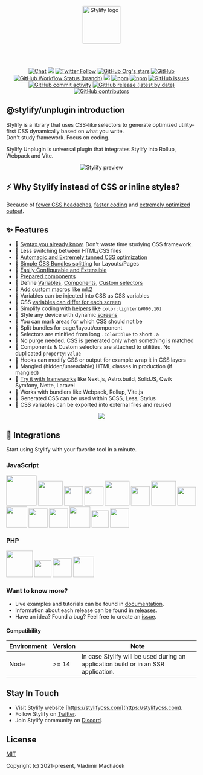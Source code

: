 <br><br>

<p align="center">
	<a href="https://stylifycss.com" target="_blank" rel="noopener noreferrer">
		<img src="https://stylifycss.com/images/logo/horizontal.svg?v2" height="100" alt="Stylify logo">
	</a>
</p>

<br><br>

<p align="center">
<a href="https://discord.gg/NuJsk5SMDz"><img src="https://img.shields.io/badge/chat-on%20discord-7289da.svg?sanitize=true" alt="Chat"></a>
<a href="https://github.com/stylify/packages/discussions"><img src="https://user-images.githubusercontent.com/14016808/132510133-76bb66a9-951f-4411-9236-140cac7b7472.png"></a>
<a href="https://twitter.com/stylifycss"><img alt="Twitter Follow" src="https://img.shields.io/twitter/follow/stylifycss?style=social"></a>
<a href="https://github.com/stylify/packages"><img alt="GitHub Org's stars" src="https://img.shields.io/github/stars/stylify/packages?style=social"></a>
<a href="https://github.com/stylify/packages/blob/master/LICENSE"><img alt="GitHub" src="https://img.shields.io/github/license/stylify/packages"></a>
<br>
<a href="(https://github.com/stylify/packages/actions/workflows/tests.yaml"><img alt="GitHub Workflow Status (branch)" src="https://github.com/stylify/packages/actions/workflows/tests.yaml/badge.svg"></a>
<a href="https://codecov.io/gh/stylify/packages"><img src="https://codecov.io/gh/stylify/packages/branch/master/graph/badge.svg?token=ZJLKX877DF"/></a>
<a href="https://www.npmjs.com/package/@stylify/unplugin"><img alt="npm" src="https://img.shields.io/npm/v/@stylify/unplugin"></a>
<a href="https://www.npmjs.com/package/@stylify/unplugin"><img alt="npm" src="https://img.shields.io/npm/dm/@stylify/unplugin"></a>
<a href="https://github.com/stylify/packages/issues"><img alt="GitHub issues" src="https://img.shields.io/github/issues/stylify/packages"></a>
<a href="https://github.com/stylify/packages"><img alt="GitHub commit activity" src="https://img.shields.io/github/commit-activity/m/stylify/packages"></a>
<a href="https://github.com/stylify/packages/releases"><img alt="GitHub release (latest by date)" src="https://img.shields.io/github/v/release/stylify/packages"></a>
<a href="https://github.com/stylify/packages"><img alt="GitHub contributors" src="https://img.shields.io/github/contributors/stylify/packages"></a>
</p>

## @stylify/unplugin introduction

Stylify is a library that uses CSS-like selectors to generate optimized utility-first CSS dynamically based on what you write.<br>
Don't study framework. Focus on coding.

Stylify Unplugin is universal plugin that integrates Stylify into Rollup, Webpack and Vite.

<p align="center">
<img src="https://raw.githubusercontent.com/stylify/packages/master/stylify-intro-v2.gif" alt="Stylify preview">
</p>

## ⚡ Why Stylify instead of CSS or inline styles?
Because of [fewer CSS headaches](https://stylifycss.com/docs/get-started/why-stylify-css#problems-stylify-css-tries-to-solve), [faster coding](https://stylifycss.com/docs/get-started/why-stylify-css#faster-coding) and [extremely optimized output](https://stylifycss.com/docs/get-started/why-stylify-css#output-optimization).

## ✨ Features

- 💎 [Syntax you already know](https://stylifycss.com/#zero-learning-curve). Don't waste time studying CSS framework.
- 💎 Less switching between HTML/CSS files
- 💎 [Automagic and Extremely tunned CSS optimization](https://stylifycss.com/#optimization)
- 💎 [Simple CSS Bundles splitting](https://stylifycss.com/#bundles-splitting) for Layouts/Pages
- 💎 [Easily Configurable and Extensible](https://stylifycss.com/#configuration)
- 💎 [Prepared components](https://stylifycss.com/#components)
- 💎 Define [Variables](https://stylifycss.com/docs/stylify/compiler#variables), [Components](https://stylifycss.com/docs/stylify/compiler#components), [Custom selectors](https://stylifycss.com/docs/stylify/compiler#customselectors)
- 💎 [Add custom macros](https://stylifycss.com/docs/stylify/compiler#macros) like ml:2
- 💎 Variables can be injected into CSS as CSS variables
- 💎 CSS [variables can differ for each screen](https://stylifycss.com/docs/stylify/compiler#variables)
- 💎 Simplify coding with [helpers](https://stylifycss.com/docs/stylify/compiler#helpers) like `color:lighten(#000,10)`
- 💎 Style any device with dynamic [screens](https://stylifycss.com/docs/stylify/compiler#screens)
- 💎 You can mark areas for which CSS should not be
- 💎 Split bundles for page/layout/component
- 💎 Selectors are minified from long `.color:blue` to short `.a`
- 💎 No purge needed. CSS is generated only when something is matched
- 💎 Components & Custom selectors are attached to utilities. No duplicated `property:value`
- 💎 Hooks can modify CSS or output for example wrap it in CSS layers
- 💎 Mangled (hidden/unreadable) HTML classes in production (if mangled)
- 💎 [Try it with frameworks](https://stylifycss.com/docs/integrations) like Next.js, Astro.build, SolidJS, Qwik Symfony, Nette, Laravel
- 💎 Works with bundlers like Webpack, Rollup, Vite.js
- 💎 Generated CSS can be used within SCSS, Less, Stylus
- 💎 CSS variables can be exported into external files and reused

<p align="center"><a href="https://stylifycss.com"><img src="https://user-images.githubusercontent.com/14016808/132552680-ae877b45-5796-42df-b507-c0f6b9cf4706.png"></a></p>

## 🚀 Integrations
Start using Stylify with your favorite tool in a minute.

### JavaScript
<a href="https://stylifycss.com/docs/integrations/nextjs"><img src="https://stylifycss.com//images/brands/nextjs-light.svg" width="80" alt=""></a>
<a href="https://stylifycss.com/docs/integrations/nuxtjs"><img src="https://stylifycss.com//images/brands/nuxtjs.svg" height="65" alt=""></a>
<a href="https://stylifycss.com/docs/integrations/reactjs"><img src="https://stylifycss.com//images/brands/react.png" height="50" alt=""></a>
<a href="https://stylifycss.com/docs/integrations/vuejs"><img src="https://stylifycss.com//images/brands/vuejs.svg" height="50" alt=""></a>
<a href="https://stylifycss.com/docs/integrations/angular"><img src="https://stylifycss.com//images/brands/angular.svg" height="65" alt=""></a>
<a href="https://stylifycss.com/docs/integrations/astro"><img src="https://stylifycss.com//images/brands/astro-light.svg" height="50" alt=""></a>
<a href="https://stylifycss.com/docs/integrations/remix"><img src="https://stylifycss.com//images/brands/remix.svg" height="65" alt=""></a>
<a href="https://stylifycss.com/docs/integrations/solidjs"><img src="https://stylifycss.com//images/brands/solidjs.svg" height="49" alt=""></a>
<a href="https://stylifycss.com/docs/integrations/qwik"><img src="https://stylifycss.com//images/brands/qwik.svg" height="55" alt=""></a>
<a href="https://stylifycss.com/docs/integrations/svelte"><img src="https://stylifycss.com//images/brands/svelte.svg" height="50" alt=""></a>
<a href="https://stylifycss.com/docs/integrations/vitejs"><img src="https://stylifycss.com//images/brands/vite.svg" height="50" alt=""></a>
<a href="https://stylifycss.com/docs/integrations/webpack"><img src="https://stylifycss.com//images/brands/webpack.svg" height="55" alt=""></a>
<a href="https://stylifycss.com/docs/integrations/rollupjs"><img src="https://stylifycss.com//images/brands/rollupjs.svg" height="45" alt=""></a>
<a href="https://stylifycss.com/docs/integrations/nodejs"><img src="https://stylifycss.com//images/brands/nodejs.svg" height="50" alt=""></a>

### PHP
<a href="https://stylifycss.com/docs/integrations/symfony"><img src="https://stylifycss.com//images/brands/symfony.svg" height="70" alt=""></a>
<a href="https://stylifycss.com/docs/integrations/laravel"><img src="https://stylifycss.com//images/brands/laravel.svg" height="45" alt=""></a>
<a href="https://stylifycss.com/docs/integrations/nette"><img src="https://stylifycss.com//images/brands/nette.png" height="50" alt=""></a>
<a href="https://stylifycss.com/docs/integrations/cakephp"><img src="https://stylifycss.com//images/brands/cakephp.png" height="55" alt=""></a>



### Want to know more?
- Live examples and tutorials can be found in [documentation](https://stylifycss.com/docs/unplugin).
- Information about each release can be found in [releases](https://github.com/stylify/packages/releases).
- Have an idea? Found a bug? Feel free to create an [issue](https://github.com/stylify/packages/issues).

#### Compatibility
| Environment | Version                                                                                                                                                          | Note                                                                                                          |
|-------------|------------------------------------------------------------------------------------------------------------------------------------------------------------------|---------------------------------------------------------------------------------------------------------------|
| Node        | >= 14                                                                                                                                                            | In case Stylify will be used during an application build or in an SSR application.                            |

## Stay In Touch

- Visit Stylify website [https://stylifycss.com](https://stylifycss.com).
- Follow Stylify on [Twitter](https://twitter.com/stylifycss).
- Join Stylify community on [Discord](https://discord.gg/NuJsk5SMDz).

## License

[MIT](https://opensource.org/licenses/MIT)

Copyright (c) 2021-present, Vladimír Macháček
